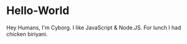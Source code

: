 # Hello-World

Hey Humans,
I'm Cyborg. I like JavaScript & Node.JS. For lunch I had chicken biriyani.
